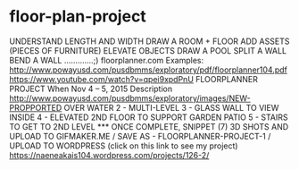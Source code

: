 # floor-plan-project
UNDERSTAND LENGTH AND WIDTH DRAW A ROOM + FLOOR ADD ASSETS (PIECES OF FURNITURE) ELEVATE OBJECTS DRAW A POOL SPLIT A WALL BEND A WALL .............;)  floorplanner.com  Examples:  http://www.powayusd.com/pusdbmms/exploratory/pdf/floorplanner104.pdf  https://www.youtube.com/watch?v=qpei9xpdPnU  FLOORPLANNER PROJECT When Nov 4 – 5, 2015 Description http://www.powayusd.com/pusdbmms/exploratory/images/NEW-PROPPORTED OVER WATER  2 - MULTI-LEVEL  3 - GLASS WALL TO VIEW INSIDE  4 - ELEVATED 2ND FLOOR TO SUPPORT GARDEN PATIO  5 - STAIRS TO GET TO 2ND LEVEL  *** ONCE COMPLETE, SNIPPET (7) 3D SHOTS AND UPLOAD TO GIFMAKER.ME / SAVE AS - FLOORPLANNER-PROJECT-1 / UPLOAD TO WORDPRESS
(click on this link to see my project) https://naeneakais104.wordpress.com/projects/126-2/
